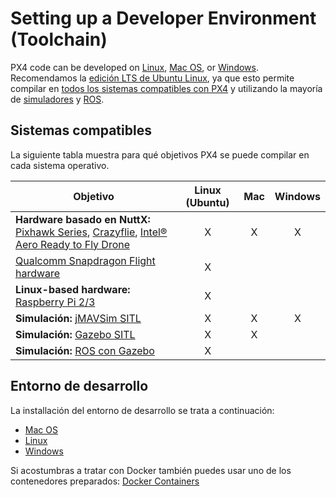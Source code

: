 # Setting up a Developer Environment (Toolchain)

PX4 code can be developed on [Linux](../setup/dev_env_linux.md), [Mac OS](../setup/dev_env_mac.md), or [Windows](../setup/dev_env_windows.md). Recomendamos la [edición LTS de Ubuntu Linux](https://wiki.ubuntu.com/LTS), ya que esto permite compilar en [todos los sistemas compatibles con PX4](#supported-targets) y utilizando la mayoría de [simuladores](../simulation/README.md) y [ROS](../ros/README.md).

## Sistemas compatibles

La siguiente tabla muestra para qué objetivos PX4 se puede compilar en cada sistema operativo.

| Objetivo                                                                                                                                                                                                                                                                        | Linux (Ubuntu) | Mac | Windows |
| ------------------------------------------------------------------------------------------------------------------------------------------------------------------------------------------------------------------------------------------------------------------------------- |:--------------:|:---:|:-------:|
| **Hardware basado en NuttX:** [Pixhawk Series](https://docs.px4.io/en/flight_controller/pixhawk_series.html), [Crazyflie](https://docs.px4.io/en/flight_controller/crazyflie2.html), [Intel® Aero Ready to Fly Drone](https://docs.px4.io/en/flight_controller/intel_aero.html) |       X        |  X  |    X    |
| [Qualcomm Snapdragon Flight hardware](https://docs.px4.io/en/flight_controller/snapdragon_flight.html)                                                                                                                                                                          |       X        |     |         |
| **Linux-based hardware:** [Raspberry Pi 2/3](https://docs.px4.io/en/flight_controller/raspberry_pi_navio2.html)                                                                                                                                                                 |       X        |     |         |
| **Simulación:** [jMAVSim SITL](../simulation/jmavsim.md)                                                                                                                                                                                                                        |       X        |  X  |    X    |
| **Simulación:** [Gazebo SITL](../simulation/gazebo.md)                                                                                                                                                                                                                          |       X        |  X  |         |
| **Simulación:** [ROS con Gazebo](../simulation/ros_interface.md)                                                                                                                                                                                                                |       X        |     |         |

## Entorno de desarrollo

La installación del entorno de desarrollo se trata a continuación:

- [Mac OS](../setup/dev_env_mac.md)
- [Linux](../setup/dev_env_linux.md)
- [Windows](../setup/dev_env_windows.md)

Si acostumbras a tratar con Docker también puedes usar uno de los contenedores preparados: [Docker Containers](../test_and_ci/docker.md)